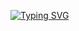 <a href="https://git.io/typing-svg"><img src="https://readme-typing-svg.demolab.com?font=Fira+Code&weight=600&pause=1000&color=BA55D3&center=true&vCenter=true&random=false&width=500&lines=2024-02-16+~+2024-08-01+%ED%92%80%EC%8A%A4%ED%83%9D+%EA%B5%AD%EB%B9%84%EA%B5%90%EC%9C%A1%F0%9F%92%BB" alt="Typing SVG" /></a>


